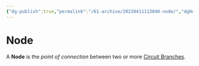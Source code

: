 ```yaml
---
{"dg-publish":true,"permalink":"/61-archive/20220411113840-node/","dgHomeLink":true,"dgPassFrontmatter":false}
---
```



# Node

A **Node** is the _point of connection_ between two or more [Circuit Branches](20220411113721-circuit-branches.md).
